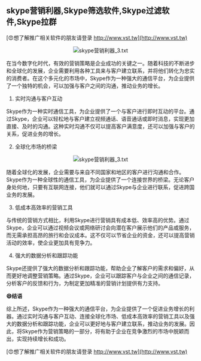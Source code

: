 ## **skype营销利器,Skype筛选软件,Skype过滤软件,Skype拉群**

[😍想了解推广相关软件的朋友请登录 http://www.vst.tw](http://www.vst.tw)

 <center><img src="https://vst.tw/MP4/tuiguang/png/5.png" alt="skype营销利器_3.txt"></center>

在当今数字化时代，有效的营销策略是企业成功的关键之一。随着科技的不断进步和全球化的发展，企业需要利用各种工具来与客户建立联系，并将他们转化为忠实的消费者。在这个多元化的市场中，Skype作为一种强大的通信平台，为企业提供了一个独特的机会，可以加强与客户之间的沟通，推动业务的增长。

1. 实时沟通与客户互动

Skype作为一种实时通信工具，为企业提供了一个与客户进行即时互动的平台。通过Skype，企业可以轻松地与客户建立视频通话、语音通话或即时消息，实现更加直接、及时的沟通。这种实时沟通不仅可以提高客户满意度，还可以加强与客户的关系，促进业务的增长。

2. 全球化市场的桥梁

 <center><img src="https://vst.tw/MP4/tuiguang/png/5.png" alt="skype营销利器_3.txt"></center>

随着全球化的发展，企业需要与来自不同国家和地区的客户进行沟通和合作。Skype作为一种全球性的通信工具，为企业提供了一个连接世界的桥梁。无论客户身处何地，只要有互联网连接，他们就可以通过Skype与企业进行联系，促进跨国业务的发展。

3. 低成本高效率的营销工具

与传统的营销方式相比，利用Skype进行营销具有成本低、效率高的优势。通过Skype，企业可以通过视频会议或网络研讨会向潜在客户展示他们的产品或服务，而无需承担高昂的旅行和会议成本。这不仅可以节省企业的资金，还可以提高营销活动的效率，使企业更加具有竞争力。

4. 强大的数据分析和跟踪功能

Skype还提供了强大的数据分析和跟踪功能，帮助企业了解客户的需求和偏好，从而更好地调整营销策略。通过Skype，企业可以跟踪客户与企业之间的通信记录，分析客户的反馈和行为，为制定更加精准的营销计划提供有力支持。

**😄结语**

综上所述，Skype作为一种强大的通信平台，为企业提供了一个促进业务增长的利器。通过实时沟通与客户互动、连接全球化市场、低成本高效率的营销工具以及强大的数据分析和跟踪功能，企业可以更好地与客户建立联系，推动业务的发展。因此，将Skype作为营销策略的一部分，将有助于企业在竞争激烈的市场中脱颖而出，实现持续增长和成功。

[😍想了解推广相关软件的朋友请登录 http://www.vst.tw](http://www.vst.tw)



